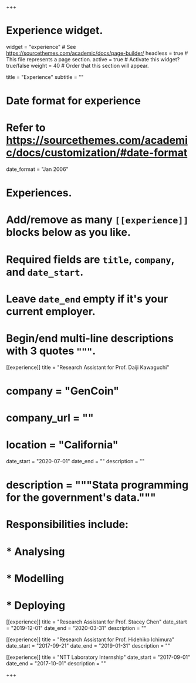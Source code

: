 +++
# Experience widget.
widget = "experience"  # See https://sourcethemes.com/academic/docs/page-builder/
headless = true  # This file represents a page section.
active = true  # Activate this widget? true/false
weight = 40  # Order that this section will appear.

title = "Experience"
subtitle = ""

# Date format for experience
#   Refer to https://sourcethemes.com/academic/docs/customization/#date-format
date_format = "Jan 2006"

# Experiences.
#   Add/remove as many `[[experience]]` blocks below as you like.
#   Required fields are `title`, `company`, and `date_start`.
#   Leave `date_end` empty if it's your current employer.
#   Begin/end multi-line descriptions with 3 quotes `"""`.
[[experience]]
  title = "Research Assistant for Prof. Daiji Kawaguchi"
#   company = "GenCoin"
#   company_url = ""
#   location = "California"
  date_start = "2020-07-01"
  date_end = ""
  description = ""
#   description = """Stata programming for the government's data."""
  
#   Responsibilities include:
#  
#   * Analysing
#   * Modelling
#   * Deploying


[[experience]]
  title = "Research Assistant for Prof. Stacey Chen"
  date_start = "2019-12-01"
  date_end = "2020-03-31"
  description = ""


[[experience]]
  title = "Research Assistant for Prof. Hidehiko Ichimura"
  date_start = "2017-09-21"
  date_end = "2019-01-31"
  description = ""


[[experience]]
  title = "NTT Laboratory Internship"
  date_start = "2017-09-01"
  date_end = "2017-10-01"
  description = ""

+++
